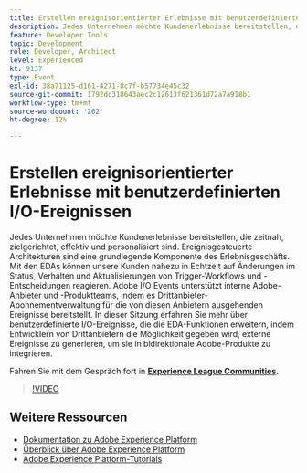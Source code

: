```yaml
---
title: Erstellen ereignisorientierter Erlebnisse mit benutzerdefinierten I/O-Ereignissen
description: Jedes Unternehmen möchte Kundenerlebnisse bereitstellen, die zeitnah, zielgerichtet, effektiv und personalisiert sind. Ereignisgesteuerte Architekturen sind eine grundlegende Komponente des Erlebnisgeschäfts. Mit den EDAs können unsere Kunden nahezu in Echtzeit auf Änderungen im Status, Verhalten und Aktualisierungen von Trigger-Workflows und -Entscheidungen reagieren. Adobe I/O Events unterstützt interne Adobe-Anbieter und -Produktteams, indem es Drittanbieter-Abonnementverwaltung für die von diesen Anbietern ausgehenden Ereignisse bereitstellt. In dieser Sitzung erfahren Sie mehr über benutzerdefinierte I/O-Ereignisse, die die EDA-Funktionen erweitern, indem Entwicklern von Drittanbietern die Möglichkeit gegeben wird, externe Ereignisse zu generieren, um sie in bidirektionale Adobe-Produkte zu integrieren.
feature: Developer Tools
topic: Development
role: Developer, Architect
level: Experienced
kt: 9137
type: Event
exl-id: 38a71125-d161-4271-8c7f-b57734e45c32
source-git-commit: 1792dc318643aec2c12613f621361d72a7a918b1
workflow-type: tm+mt
source-wordcount: '262'
ht-degree: 12%

---
```


# Erstellen ereignisorientierter Erlebnisse mit benutzerdefinierten I/O-Ereignissen

Jedes Unternehmen möchte Kundenerlebnisse bereitstellen, die zeitnah, zielgerichtet, effektiv und personalisiert sind. Ereignisgesteuerte Architekturen sind eine grundlegende Komponente des Erlebnisgeschäfts. Mit den EDAs können unsere Kunden nahezu in Echtzeit auf Änderungen im Status, Verhalten und Aktualisierungen von Trigger-Workflows und -Entscheidungen reagieren. Adobe I/O Events unterstützt interne Adobe-Anbieter und -Produktteams, indem es Drittanbieter-Abonnementverwaltung für die von diesen Anbietern ausgehenden Ereignisse bereitstellt. In dieser Sitzung erfahren Sie mehr über benutzerdefinierte I/O-Ereignisse, die die EDA-Funktionen erweitern, indem Entwicklern von Drittanbietern die Möglichkeit gegeben wird, externe Ereignisse zu generieren, um sie in bidirektionale Adobe-Produkte zu integrieren.

Fahren Sie mit dem Gespräch fort in **[Experience League Communities](https://adobe.ly/3kXfjdx).**

>[!VIDEO](https://video.tv.adobe.com/v/337616/?quality=12&learn=on&hidetitle=true)

## Weitere Ressourcen

- [Dokumentation zu Adobe Experience Platform](https://experienceleague.adobe.com/docs/experience-platform.html?lang=de)
- [Überblick über Adobe Experience Platform](https://experienceleague.adobe.com/docs/experience-platform/landing/home.html?lang=de)
- [Adobe Experience Platform-Tutorials](https://experienceleague.adobe.com/docs/platform-learn/tutorials/overview.html?lang=de)
